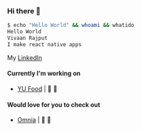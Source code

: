 ### Hi there 👋

<!--
**vivaanxr/vivaanxr** is a ✨ _special_ ✨ repository because its `README.md` (this file) appears on your GitHub profile.

Here are some ideas to get you started:

- 🔭 I’m currently working on ...
- 🌱 I’m currently learning ...
- 👯 I’m looking to collaborate on ...
- 🤔 I’m looking for help with ...
- 💬 Ask me about ...
- 📫 How to reach me: ...
- 😄 Pronouns: ...
- ⚡ Fun fact: ...
-->

```bash
$ echo "Hello World" && whoami && whatido
Hello World
Vivaan Rajput
I make react native apps
```

 My  [LinkedIn](https://www.linkedin.com/in/vivaan-rajput-39882418a/)

#### Currently I'm working on
- [YU Food](https://github.com/vivaanxr/YU-Food) | 📲 

#### Would love for you to check out
- [Omnia](https://github.com/vivaanxr/Omnia) | 📲 
  
  </details>
</details>






